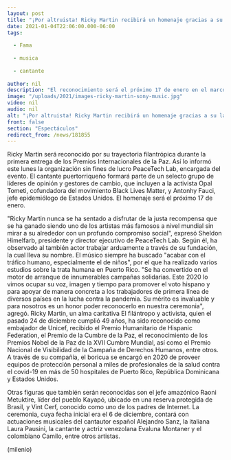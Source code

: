 ```yaml
---
layout: post
title: "¡Por altruista! Ricky Martin recibirá un homenaje gracias a su labor filantrópica"
date: 2021-01-04T22:06:00.000-06:00
tags:
  
  - Fama
  
  - musica
  
  - cantante
  
author: nil
description: "El reconocimiento será el próximo 17 de enero en el marco de los Premios Internacionales de la Paz. "
image: "/uploads/2021/images-ricky-martin-sony-music.jpg"
video: nil
audio: nil
alt: "¡Por altruista! Ricky Martin recibirá un homenaje gracias a su labor filantrópica"
front: false
section: "Espectáculos"
redirect_from: /news/181855
---
```


Ricky Martin será reconocido por su trayectoria filantrópica durante la primera entrega de los Premios Internacionales de la Paz. Así lo informó este lunes la organización sin fines de lucro PeaceTech Lab, encargada del evento. El cantante puertorriqueño formará parte de un selecto grupo de líderes de opinión y gestores de cambio, que incluyen a la activista Opal Tometi, cofundadora del movimiento Black Lives Matter, y Antonhy Fauci, jefe epidemiólogo de Estados Unidos. El homenaje será el próximo 17 de enero. 

"Ricky Martin nunca se ha sentado a disfrutar de la justa recompensa que se ha ganado siendo uno de los artistas más famosos a nivel mundial sin mirar a su alrededor con un profundo compromiso social", expresó Sheldon Himelfarb, presidente y director ejecutivo de PeaceTech Lab. Según él, ha observado al también actor trabajar arduamente a través de su fundación, la cual lleva su nombre. El músico siempre ha buscado "acabar con el tráfico humano, especialmente el de niños", por el que ha realizado varios estudios sobre la trata humana en Puerto Rico. "Se ha convertido en el motor de arranque de innumerables campañas solidarias. Este 2020 lo vimos ocupar su voz, imagen y tiempo para promover el voto hispano y para apoyar de manera concreta a los trabajadores de primera línea de diversos países en la lucha contra la pandemia. Su mérito es invaluable y para nosotros es un honor poder reconocerlo en nuestra ceremonia", agregó. Ricky Martin, un alma caritativa El filántropo y activista, quien el pasado 24 de diciembre cumplió 49 años, ha sido reconocido como embajador de Unicef, recibido el Premio Humanitario de Hispanic Federation, el Premio de la Cumbre de la Paz, el reconocimiento de los Premios Nobel de la Paz de la XVII Cumbre Mundial, así como el Premio Nacional de Visibilidad de la Campaña de Derechos Humanos, entre otros. A través de su compañía, el boricua se encargó en 2020 de proveer equipos de protección personal a miles de profesionales de la salud contra el covid-19 en más de 50 hospitales de Puerto Rico, República Dominicana y Estados Unidos. 

Otras figuras que también serán reconocidas son el jefe amazónico Raoni Metuktire, líder del pueblo Kayapó, ubicado en una reserva protegida de Brasil, y Vint Cerf, conocido como uno de los padres de Internet. La ceremonia, cuya fecha inicial era el 6 de diciembre, contará con actuaciones musicales del cantautor español Alejandro Sanz, la italiana Laura Pausini, la cantante y actriz venezolana Evaluna Montaner y el colombiano Camilo, entre otros artistas. 

(milenio)